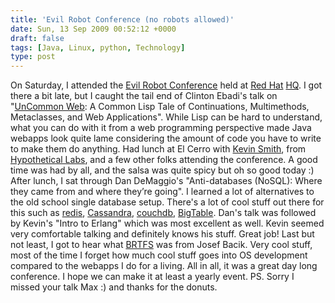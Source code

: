 ```yaml
---
title: 'Evil Robot Conference (no robots allowed)'
date: Sun, 13 Sep 2009 00:52:12 +0000
draft: false
tags: [Java, Linux, python, Technology]
type: post
---
```


On Saturday, I attended the [Evil Robot Conference](http://evilrobotconference.wordpress.com/) held at [Red Hat](http://www.redhat.com) [HQ](http://maps.google.com/maps?f=q&source=s_q&hl=en&geocode=&q=1801+varsity+drive,+raleigh,+nc&sll=37.0625,-95.677068&sspn=49.089956,89.560547&ie=UTF8&z=16&iwloc=A). I got there a bit late, but I caught the tail end of Clinton Ebadi's talk on "[UnCommon Web](http://common-lisp.net/project/ucw/features.html): A Common Lisp Tale of Continuations, Multimethods, Metaclasses, and Web Applications". While Lisp can be hard to understand, what you can do with it from a web programming perspective made Java webapps look quite lame considering the amount of code you have to write to make them do anything. Had lunch at El Cerro with [Kevin Smith](http://twitter.com/kevsmith), from [Hypothetical Labs](http://weblog.hypotheticalabs.com/), and a few other folks attending the conference. A good time was had by all, and the salsa was quite spicy but oh so good today :) After lunch, I sat through Dan DeMaggio's "Anti-databases (NoSQL): Where they came from and where they’re going". I learned a lot of alternatives to the old school single database setup. There's a lot of cool stuff out there for this such as [redis](http://code.google.com/p/redis/), [Cassandra](http://incubator.apache.org/cassandra/), [couchdb](http://couchdb.apache.org/), [BigTable](http://en.wikipedia.org/wiki/BigTable). Dan's talk was followed by Kevin's "Intro to Erlang" which was most excellent as well. Kevin seemed very comfortable talking and definitely knows his stuff. Great job! Last but not least, I got to hear what [BRTFS](http://btrfs.wiki.kernel.org/index.php/Main_Page) was from Josef Bacik. Very cool stuff, most of the time I forget how much cool stuff goes into OS development compared to the webapps I do for a living. All in all, it was a great day long conference. I hope we can make it at least a yearly event. PS. Sorry I missed your talk Max :) and thanks for the donuts.